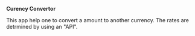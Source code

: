 **Curency Convertor**

This app help one to convert a amount to another currency. The rates are detrmined by using an "API".
